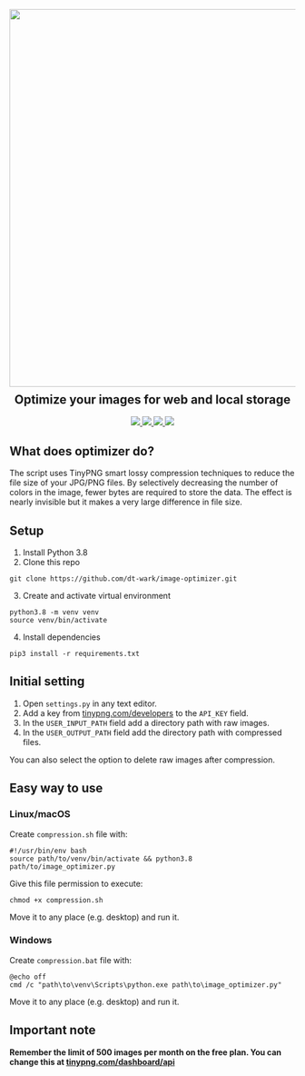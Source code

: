 <p align="center">
  <img src="https://res.cloudinary.com/wark/image/upload/v1576923027/image_optimizer.png" width="665px">
  <h2 align="center" style="margin-top: -4px !important;">Optimize your images for web and local storage</h2>
  <p align="center">
    <a href="https://github.com/dt-wark/image-optimizer/blob/master/LICENSE">
      <img src="https://img.shields.io/badge/license-MIT-green.svg">
    </a>
    <a href="https://www.python.org/">
    	<img src="https://img.shields.io/badge/python-v3.8-blue.svg">
    </a>
    <a href="#">
      <img src="https://img.shields.io/badge/status-stable-brightgreen.svg">
    </a>
    <a href="https://res.cloudinary.com/wark/image/upload/v1576597812/bit.png">
      <img src="https://img.shields.io/badge/btc-1AnYqP7mt7QxqYc6fmQk5m6YHN8Rqan4ze-informational.svg">
    </a>
  </p>
</p>

## What does optimizer do?

The script uses TinyPNG smart lossy compression techniques to reduce the file size of your JPG/PNG files. By selectively decreasing the number of colors in the image, fewer bytes are required to store the data. The effect is nearly invisible but it makes a very large difference in file size.

## Setup

1. Install Python 3.8
2. Clone this repo
```
git clone https://github.com/dt-wark/image-optimizer.git
```

3. Create and activate virtual environment
```
python3.8 -m venv venv
source venv/bin/activate
```

4. Install dependencies
```
pip3 install -r requirements.txt
```

## Initial setting

1. Open `settings.py` in any text editor.
2. Add a key from [tinypng.com/developers](https://tinypng.com/developers/) to the `API_KEY` field.
3. In the `USER_INPUT_PATH` field add a directory path with raw images.
4. In the `USER_OUTPUT_PATH` field add the directory path with compressed files.

You can also select the option to delete raw images after compression.


## Easy way to use

### Linux/macOS

Create `сompression.sh` file with:

```
#!/usr/bin/env bash
source path/to/venv/bin/activate && python3.8 path/to/image_optimizer.py
```

Give this file permission to execute:
```
chmod +x сompression.sh
```

Move it to any place (e.g. desktop) and run it.

### Windows

Create `compression.bat` file with:

```
@echo off
cmd /c "path\to\venv\Scripts\python.exe path\to\image_optimizer.py"
```

Move it to any place (e.g. desktop) and run it.

## Important note

**Remember the limit of 500 images per month on the free plan. You can change this at [tinypng.com/dashboard/api](https://tinypng.com/dashboard/api)**

